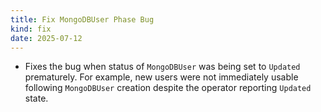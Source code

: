 ```yaml
---
title: Fix MongoDBUser Phase Bug
kind: fix
date: 2025-07-12
---
```


* Fixes the bug when status of `MongoDBUser` was being set to `Updated` prematurely. For example, new users were not immediately usable following `MongoDBUser` creation despite the operator reporting `Updated` state.
